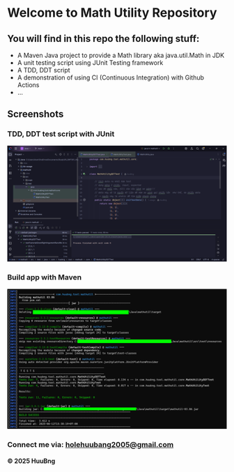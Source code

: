 # Welcome to Math Utility Repository

## You will find in this repo the following stuff:

* A Maven Java project to provide a Math library aka java.util.Math in JDK
* A unit testing script using JUnit Testing framework
* A TDD, DDT script
* A demonstration of using CI (Continuous Integration) with Github Actions
* ...

## Screenshots

### TDD, DDT test script with JUnit

![TDD DDT test script](https://raw.githubusercontent.com/HuuBng/mathutil/refs/heads/main/screenshots/TDD_DDT%20with%20JUnit.png)

### Build app with Maven

![Maven builder](https://raw.githubusercontent.com/HuuBng/mathutil/refs/heads/main/screenshots/Maven%20Builder.png)

### Connect me via: holehuubang2005@gmail.com

#### &#169; 2025 HuuBng

